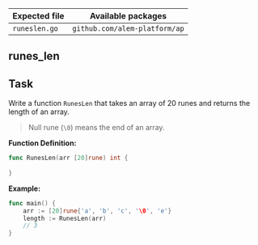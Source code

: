 | Expected file | Available packages            |
| ------------- | ----------------------------- |
| `runeslen.go` | `github.com/alem-platform/ap` |

## runes_len

## Task

Write a function `RunesLen` that takes an array of 20 runes and returns the length of an array.

> Null rune (`\0`) means the end of an array.

**Function Definition:**

```go
func RunesLen(arr [20]rune) int {
    
}
```

**Example:**

```go
func main() {
    arr := [20]rune{'a', 'b', 'c', '\0', 'e'}
    length := RunesLen(arr)
    // 3
}
```
